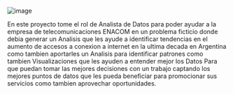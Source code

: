 ![image](https://github.com/user-attachments/assets/cb9c65c1-e943-47e6-94b5-d943f7978383)


En este proyecto tome el rol de Analista de Datos para poder ayudar a la empresa de telecomunicaciones ENACOM en un problema ficticio donde debia generar un Analisis que les ayude a identificar tendencias en el aumento de accesos a conexion a internet en la ultima decada en Argentina como tambien aportarles un Analisis para identificar patrones como tambien Visualizaciones que les ayuden a entender mejor los Datos Para que puedan tomar las mejores decisiones con un trabajo captando los mejores puntos de datos que les pueda beneficiar para promocionar sus servicios como tambien aprovechar oportunidades.
